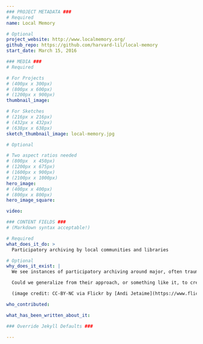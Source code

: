 ```yaml
---
### PROJECT METADATA ###
# Required
name: Local Memory

# Optional
project_website: http://www.localmemory.org/
github_repo: https://github.com/harvard-lil/local-memory
start_date: March 15, 2016

### MEDIA ###
# Required

# For Projects
# (400px x 300px)
# (800px x 600px)
# (1200px x 900px)
thumbnail_image:

# For Sketches
# (216px x 216px)
# (432px x 432px)
# (638px x 638px)
sketch_thumbnail_image: local-memory.jpg

# Optional

# Two aspect ratios needed
# (800px  x 450px)
# (1200px x 675px)
# (1600px x 900px)
# (2100px x 1000px)
hero_image:
# (400px x 400px)
# (800px x 800px)
hero_image_square:

video:

### CONTENT FIELDS ###
# (Markdown syntax acceptable!)

# Required
what_does_it_do: >
  Participatory archiving by local communities and libraries

# Optional
why_does_it_exist: |
  We see instances of participatory archiving around major, often traumatic community events, such as the [Boston Marathon](http://marathon.neu.edu/) and the [2011 Japan earthquate and tsunami](http://www.jdarchive.org/en/home). These are amazing resources built by and for those directly affected.

  Could we generalize from their approach, or something like it, to create something that would allow small communities to organize their images, words and ther media around local events, with the help of librarians in the community?

  (image credit: CC-BY-NC via Flickr by [Andi Jetaime](https://www.flickr.com/photos/paix_et_amour/3499987051/in/photolist-6khmdk-bi7ma8-qHEREH-N8Q7y-dWqLEd-og6TUA-82GH96-5KxtHf-pmyMWQ-4xvtUp-agk9Vg-53H1vi-eHzuuU-qMqJ3d-rpWByu-xCWEZq-bUHwu7-grCdii-a9gZvp-iGx8c-3iisr-5FMLfJ-4wvUJX-grBuHB-grCbXT-61vv61-AADWn3-6ekEZS-8NNjfQ-5eSrH-9T2w21-grBu8D-kYfsRz-7VDTEo-grCdiD-3wGYbW-7E5FdS-mF8Nme-6AfKBR-4qZ14F-4cmE6-8WxNok-bhS4eD-nzZ5pR-4CUxMQ-qt2Fsm-do6JbE-cK3pWS-grB5dJ-grCgkF))

who_contributed:

what_has_been_written_about_it:

### Override Jekyll Defaults ###

---
```


